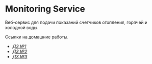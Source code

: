 # Monitoring Service

Веб-сервис для подачи показаний счетчиков отопления, горячей и холодной воды.


Ссылки на домашние работы.

- [_ДЗ №1_](https://github.com/RinatHar/MonitoringService/tree/check-branch)
- [_ДЗ №2_](https://github.com/RinatHar/MonitoringService/tree/hw2)
- [_ДЗ №3_](https://github.com/RinatHar/MonitoringService/pull/4)

